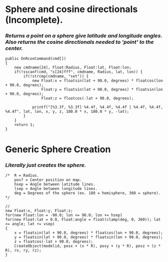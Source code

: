 # Sphere and cosine directionals (Incomplete).
### _Returns a point on a sphere give latitude and longitude angles. Also returns the cosine directionals needed to 'point' to the center._

```pawn
public OnRconCommand(cmd[])
{
	new cmdname[24], Float:Radius, Float:lat, Float:lon;
	if(!sscanf(cmd, "s[24]fff", cmdname, Radius, lat, lon)) {
		if(!strcmp(cmdname, "set")) {			
			new	Float:x = floatsin(lat + 90.0, degrees) * floatcos(lon + 90.0, degrees);
				Float:y = floatsin(lat + 90.0, degrees) * floatsin(lon + 90.0, degrees);
				Float:z = floatcos(-lat + 90.0, degrees);
			
			printf("[%3.3f, %3.3f] %4.4f, %4.4f, %4.4f | %4.4f, %4.4f, %4.4f", lat, lon, x, y, z, 180.0 * x, 180.0 * y, -lat);
		}
	}
	return 1;
}
```

# Generic Sphere Creation
### _Literally just creates the sphere._

```pawn
/*  R = Radius.
    pos? = Center position on map.
    hsep = Angle between latitude lines.
    lsep = Angle between longitude lines.
    deg = Degrees of the sphere (ex. 180 = hemisphere, 360 = sphere).	*/

//
new Float:x, Float:y, Float:z;
for(new Float:lon = -90.0; lon <= 90.0; lon += hsep)
for(new Float:lat = 0.0, Float:angle = float(clamp(deg, 0, 360)); lat <= angle; lat += vsep)
{
	x = floatsin(lat + 90.0, degrees) * floatcos(lon + 90.0, degrees);
	y = floatsin(lat + 90.0, degrees) * floatsin(lon + 90.0, degrees);
	z = floatcos(-lat + 90.0, degrees);
	CreateObject(modelid, posx + (x * R), posy + (y * R), posz + (z * R), rx, ry, rz);
}
```
